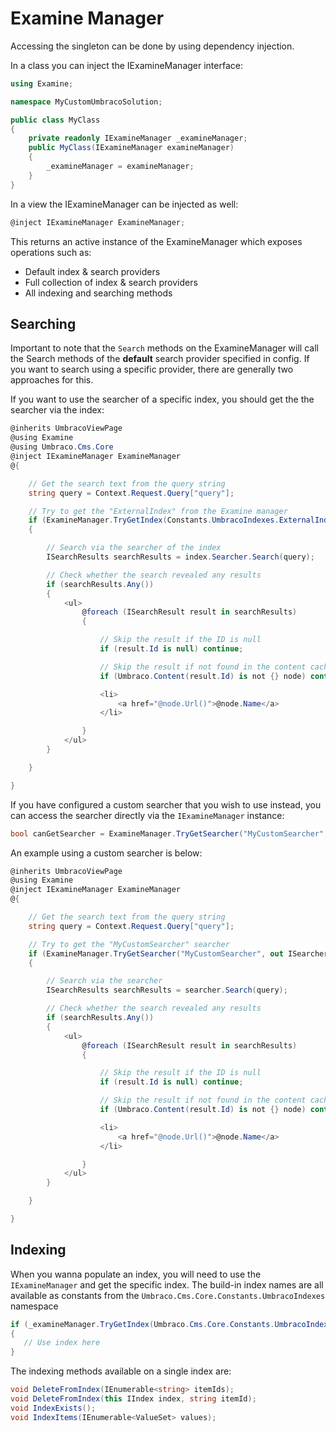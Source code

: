 # Examine Manager

Accessing the singleton can be done by using dependency injection.

In a class you can inject the IExamineManager interface:

```csharp
using Examine;

namespace MyCustomUmbracoSolution;

public class MyClass
{
    private readonly IExamineManager _examineManager;
    public MyClass(IExamineManager examineManager)
    {
        _examineManager = examineManager;
    }
}
```

In a view the IExamineManager can be injected as well:

```csharp
@inject IExamineManager ExamineManager;
```

This returns an active instance of the ExamineManager which exposes operations such as:

* Default index & search providers
* Full collection of index & search providers
* All indexing and searching methods

## Searching

Important to note that the `Search` methods on the ExamineManager will call the Search methods of the **default** search provider specified in config. If you want to search using a specific provider, there are generally two approaches for this.

If you want to use the searcher of a specific index, you should get the the searcher via the index:

```csharp
@inherits UmbracoViewPage
@using Examine
@using Umbraco.Cms.Core
@inject IExamineManager ExamineManager
@{

    // Get the search text from the query string
    string query = Context.Request.Query["query"];

    // Try to get the "ExternalIndex" from the Examine manager
    if (ExamineManager.TryGetIndex(Constants.UmbracoIndexes.ExternalIndexName, out IIndex index))
    {

        // Search via the searcher of the index
        ISearchResults searchResults = index.Searcher.Search(query);

        // Check whether the search revealed any results
        if (searchResults.Any())
        {
            <ul>
                @foreach (ISearchResult result in searchResults)
                {

                    // Skip the result if the ID is null
                    if (result.Id is null) continue;

                    // Skip the result if not found in the content cache
                    if (Umbraco.Content(result.Id) is not {} node) continue;

                    <li>
                        <a href="@node.Url()">@node.Name</a>
                    </li>

                }
            </ul>
        }

    }

}
```

If you have configured a custom searcher that you wish to use instead, you can access the searcher directly via the `IExamineManager` instance:

```csharp
bool canGetSearcher = ExamineManager.TryGetSearcher("MyCustomSearcher", out ISearcher searcher);
```

An example using a custom searcher is below:

```csharp
@inherits UmbracoViewPage
@using Examine
@inject IExamineManager ExamineManager
@{

    // Get the search text from the query string
    string query = Context.Request.Query["query"];

    // Try to get the "MyCustomSearcher" searcher
    if (ExamineManager.TryGetSearcher("MyCustomSearcher", out ISearcher searcher))
    {

        // Search via the searcher
        ISearchResults searchResults = searcher.Search(query);

        // Check whether the search revealed any results
        if (searchResults.Any())
        {
            <ul>
                @foreach (ISearchResult result in searchResults)
                {

                    // Skip the result if the ID is null
                    if (result.Id is null) continue;

                    // Skip the result if not found in the content cache
                    if (Umbraco.Content(result.Id) is not {} node) continue;

                    <li>
                        <a href="@node.Url()">@node.Name</a>
                    </li>

                }
            </ul>
        }

    }

}
```

## Indexing

When you wanna populate an index, you will need to use the `IExamineManager` and get the specific index. The build-in index names are all available as constants from the `Umbraco.Cms.Core.Constants.UmbracoIndexes` namespace

```csharp
if (_examineManager.TryGetIndex(Umbraco.Cms.Core.Constants.UmbracoIndexes.ExternalIndexName, out IIndex index))
{
   // Use index here
}
```

The indexing methods available on a single index are:

```csharp
void DeleteFromIndex(IEnumerable<string> itemIds);
void DeleteFromIndex(this IIndex index, string itemId);
void IndexExists();
void IndexItems(IEnumerable<ValueSet> values);
```
